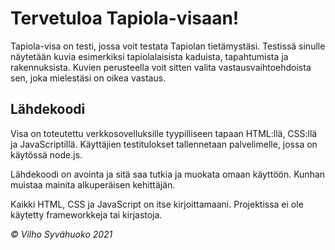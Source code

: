 # Tervetuloa Tapiola-visaan!

Tapiola-visa on testi, jossa voit testata Tapiolan tietämystäsi. Testissä sinulle näytetään kuvia esimerkiksi tapiolalaisista kaduista, tapahtumista ja rakennuksista. Kuvien perusteella voit sitten valita vastausvaihtoehdoista sen, joka mielestäsi on oikea vastaus.

## Lähdekoodi

Visa on toteutettu verkkosovelluksille tyypilliseen tapaan HTML:llä, CSS:llä ja JavaScriptillä. Käyttäjien testitulokset tallennetaan palvelimelle, jossa on käytössä node.js.

Lähdekoodi on avointa ja sitä saa tutkia ja muokata omaan käyttöön. Kunhan muistaa mainita alkuperäisen kehittäjän.

Kaikki HTML, CSS ja JavaScript on itse kirjoittamaani. Projektissa ei ole käytetty frameworkkeja tai kirjastoja.

_&copy; Vilho Syvähuoko 2021_